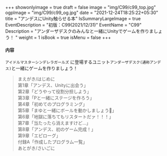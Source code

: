 +++
showonlyimage = true
draft = false
image = "img/C99/c99_top.jpg"
ogpImage = "img/C99/c99_og.jpg"
date = "2021-12-24T18:25:22+05:30"
title = "アンデスにUnity触らせる本"
IsSummaryLargeImage = true
EventDescription = "初版：C99(2021/12/31)"
EventName = "C99"
Description = "アンダーザデスクのみんなと一緒にUnityでゲームを作りましょう！ "
weight = 1
isBook = true
isMenu = false
+++
#### 内容
`アイドルマスターシンデレラガールズ` に登場するユニット`アンダーザデスク(通称アンデス)`と一緒にゲームを作りましょう！

> まえがき/はじめに <br>
> 第1章「アンデス、Unityに出会う」<br>
> 第2章「どうやって役割分担しよう」<br>
> 第3章「Pと一緒にステージを作ろう」<br>
> 第4章「初めてのプログラミング」<br>
> 第5章「まゆと一緒にボールを動かしましょう🤍」<br>
> 第6章「地獄に落ちてもリスタートだァ！！！」<br>
> 第7章「当たったら消えますけど...」<br>
> 第8章「アンデス、初のゲーム完成！」<br>
> 第9章「エピローグ」<br>
> 付録A「作成したプログラム一覧」<br>
> あとがき/さいごに
